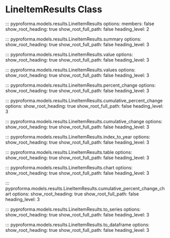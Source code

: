 # LineItemResults Class

::: pyproforma.models.results.LineItemResults
    options:
      members: false
      show_root_heading: true
      show_root_full_path: false
      heading_level: 2

::: pyproforma.models.results.LineItemResults.summary
    options:
      show_root_heading: true
      show_root_full_path: false
      heading_level: 3

::: pyproforma.models.results.LineItemResults.value
    options:
      show_root_heading: true
      show_root_full_path: false
      heading_level: 3

::: pyproforma.models.results.LineItemResults.values
    options:
      show_root_heading: true
      show_root_full_path: false
      heading_level: 3

::: pyproforma.models.results.LineItemResults.percent_change
    options:
      show_root_heading: true
      show_root_full_path: false
      heading_level: 3

::: pyproforma.models.results.LineItemResults.cumulative_percent_change
    options:
      show_root_heading: true
      show_root_full_path: false
      heading_level: 3

::: pyproforma.models.results.LineItemResults.cumulative_change
    options:
      show_root_heading: true
      show_root_full_path: false
      heading_level: 3

::: pyproforma.models.results.LineItemResults.index_to_year
    options:
      show_root_heading: true
      show_root_full_path: false
      heading_level: 3

::: pyproforma.models.results.LineItemResults.table
    options:
      show_root_heading: true
      show_root_full_path: false
      heading_level: 3

::: pyproforma.models.results.LineItemResults.chart
    options:
      show_root_heading: true
      show_root_full_path: false
      heading_level: 3

::: pyproforma.models.results.LineItemResults.cumulative_percent_change_chart
    options:
      show_root_heading: true
      show_root_full_path: false
      heading_level: 3

::: pyproforma.models.results.LineItemResults.to_series
    options:
      show_root_heading: true
      show_root_full_path: false
      heading_level: 3

::: pyproforma.models.results.LineItemResults.to_dataframe
    options:
      show_root_heading: true
      show_root_full_path: false
      heading_level: 3

